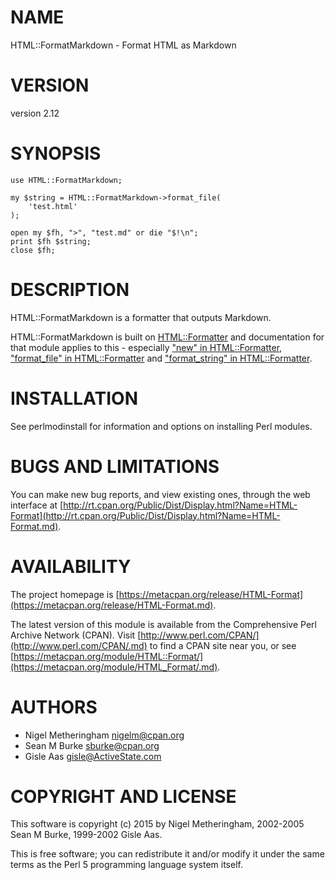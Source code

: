 # NAME

HTML::FormatMarkdown - Format HTML as Markdown

# VERSION

version 2.12

# SYNOPSIS

    use HTML::FormatMarkdown;

    my $string = HTML::FormatMarkdown->format_file(
        'test.html'
    );

    open my $fh, ">", "test.md" or die "$!\n";
    print $fh $string;
    close $fh;

# DESCRIPTION

HTML::FormatMarkdown is a formatter that outputs Markdown.

HTML::FormatMarkdown is built on [HTML::Formatter](./HTML_Formatter.md) and documentation for that
module applies to this - especially ["new" in HTML::Formatter](./HTML_Formatter.md#new),
["format\_file" in HTML::Formatter](./HTML_Formatter.md#format_file) and ["format\_string" in HTML::Formatter](./HTML_Formatter.md#format_string).

# INSTALLATION

See perlmodinstall for information and options on installing Perl modules.

# BUGS AND LIMITATIONS

You can make new bug reports, and view existing ones, through the
web interface at [http://rt.cpan.org/Public/Dist/Display.html?Name=HTML-Format](http://rt.cpan.org/Public/Dist/Display.html?Name=HTML-Format.md).

# AVAILABILITY

The project homepage is [https://metacpan.org/release/HTML-Format](https://metacpan.org/release/HTML-Format.md).

The latest version of this module is available from the Comprehensive Perl
Archive Network (CPAN). Visit [http://www.perl.com/CPAN/](http://www.perl.com/CPAN/.md) to find a CPAN
site near you, or see [https://metacpan.org/module/HTML::Format/](https://metacpan.org/module/HTML_Format/.md).

# AUTHORS

- Nigel Metheringham <nigelm@cpan.org>
- Sean M Burke <sburke@cpan.org>
- Gisle Aas <gisle@ActiveState.com>

# COPYRIGHT AND LICENSE

This software is copyright (c) 2015 by Nigel Metheringham, 2002-2005 Sean M Burke, 1999-2002 Gisle Aas.

This is free software; you can redistribute it and/or modify it under
the same terms as the Perl 5 programming language system itself.
